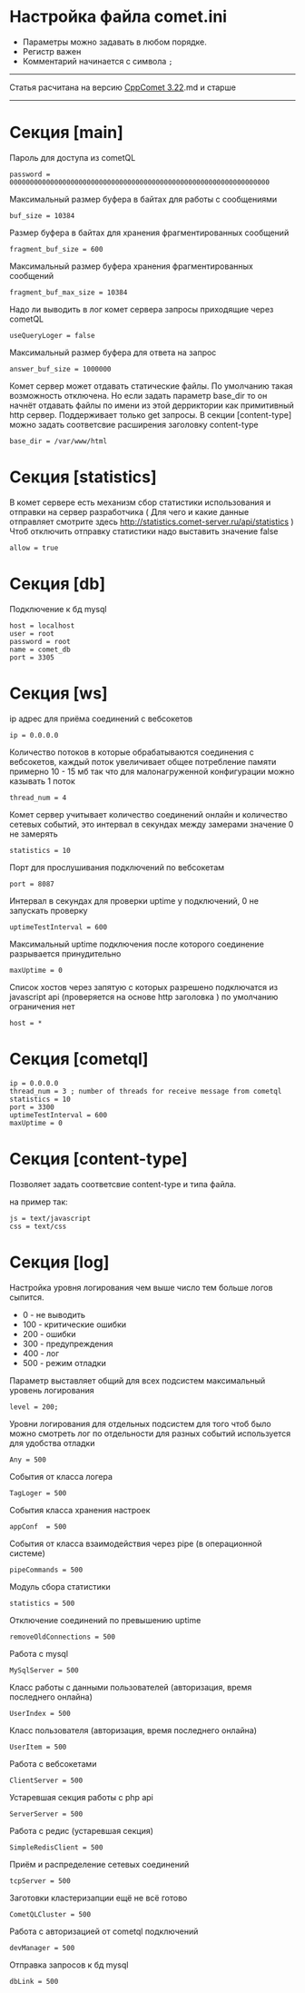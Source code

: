 
# Настройка файла comet.ini

 * Параметры можно задавать в любом порядке. 
 * Регистр важен
 * Комментарий начинается с символа `;`


___
Статья расчитана на версию [CppComet 3.22](https///github.com/CppComet/comet-server/releases/tag/3.22).md и старше
___

# Секция [main]
 
Пароль для доступа из cometQL

```
password = 0000000000000000000000000000000000000000000000000000000000000000
```


Максимальный размер буфера в байтах для работы с сообщениями

```
buf_size = 10384
```


Размер буфера в байтах для хранения фрагментированных сообщений  

```
fragment_buf_size = 600
```


Максимальный размер буфера хранения фрагментированных сообщений  

```
fragment_buf_max_size = 10384
```


Надо ли выводить в лог комет сервера запросы приходящие через cometQL

```
useQueryLoger = false
```


Максимальный размер буфера для ответа на запрос

```
answer_buf_size = 1000000
```


Комет сервер может отдавать статические файлы. По умолчанию такая возможность отключена. Но если задать параметр base_dir то он начнёт отдавать файлы по имени из этой дерриктории как примитивный http сервер. Поддерживает только get запросы. В секции [content-type] можно задать соответсвие расширения заголовку content-type

```
base_dir = /var/www/html
```

# Секция [statistics]

В комет сервере есть механизм сбор статистики использования и отправки на сервер разработчика ( Для чего и какие данные отправляет смотрите здесь http://statistics.comet-server.ru/api/statistics )
Чтоб отключить отправку статистики надо выставить значение false

```
allow = true
```


# Секция [db]
Подключение к бд mysql

```
host = localhost
user = root
password = root
name = comet_db
port = 3305
```


# Секция [ws]
ip адрес для приёма соединений с вебсокетов

```
ip = 0.0.0.0
```


Количество потоков в которые обрабатываются соединения с вебсокетов, каждый поток увеличивает общее потребление памяти примерно 10 - 15 мб так что для малонагруженной конфигурации можно казывать 1 поток

```
thread_num = 4
```


Комет сервер учитывает количество соединений онлайн и количество сетевых событий, это интервал в секундах между замерами значение 0 не замерять

```
statistics = 10
```


Порт для прослушивания подключений по вебсокетам

```
port = 8087
```


Интервал в секундах для проверки uptime у подключений, 0 не запускать проверку

```
uptimeTestInterval = 600
```


Максимальный uptime подключения после которого соединение разрывается принудительно 

```
maxUptime = 0
```


Список хостов через запятую с которых разрешено подключатся из javascript api (проверяется на основе http заголовка ) по умолчанию ограничения нет

```
host = *
```


# Секция [cometql]

```
ip = 0.0.0.0 
thread_num = 3 ; number of threads for receive message from cometql
statistics = 10
port = 3300
uptimeTestInterval = 600  
maxUptime = 0  
```

  
# Секция [content-type] #  

Позволяет задать соответсвие content-type и типа файла. 

на пример так:

```
js = text/javascript
css = text/css
```

# Секция [log]
Настройка уровня логирования чем выше число тем больше логов сыпится. 
 * 0 - не выводить
 * 100  - критические ошибки
 * 200  - ошибки
 * 300  - предупреждения
 * 400  - лог
 * 500 - режим отладки

Параметр выставляет общий для всех подсистем максимальный уровень логирования

```
level = 200; 
```

 
Уровни логирования для отдельных подсистем для того чтоб было можно смотреть лог по отдельности для разных событий используется для удобства отладки

```
Any = 500
```


События от класса логера

```
TagLoger = 500
```


События класса хранения настроек

```
appConf  = 500
```


События от класса взаимодействия через pipe (в операционной системе)

```
pipeCommands = 500
```


Модуль сбора статистики

```
statistics = 500
```


Отключение соединений по превышению uptime

```
removeOldConnections = 500
```


Работа с mysql

```
MySqlServer = 500
```


Класс работы с данными пользователей (авторизация, время последнего онлайна)

```
UserIndex = 500
```


Класс пользователя (авторизация, время последнего онлайна)

```
UserItem = 500
```


Работа с вебсокетами

```
ClientServer = 500
```


Устаревшая секция работы с php api 

```
ServerServer = 500
```


Работа с редис (устаревшая секция)

```
SimpleRedisClient = 500
```


Приём и распределение сетевых соединений

```
tcpServer = 500
```


Заготовки кластеризапции ещё не всё готово

```
CometQLCluster = 500
```


Работа с авторизацией от cometql подключений

```
devManager = 500
```


Отправка запросов к бд mysql

```
dbLink = 500
```

